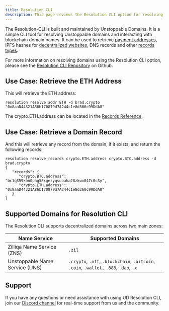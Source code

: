 ```yaml
---
title: Resolution CLI
description: This page reviews the Resolution CLI option for resolving a domain. This option is fully supported and maintained by UD.
---
```


The Resolution-CLI is built and maintained by Unstoppable Domains. It is a simple CLI tool for resolving Unstoppable domains and interacting with blockchain domain names. It can be used to retrieve [payment addresses](crypto-payments.md), IPFS hashes for [decentralized websites](../build-a-decentralized-website/overview-of-ipfs-and-d-web.md), DNS records and other [records types](../domain-registry-essentials/records-reference.md).

For more information on resolving domains using the Resolution CLI option, please see the [Resolution CLI Repository](https://github.com/unstoppabledomains/resolution-cli) on Github.

## Use Case: Retrieve the ETH Address

This will retrieve the ETH address:

```shell
resolution resolve addr ETH -d brad.crypto
"0x8aaD44321A86b170879d7A244c1e8d360c99DdA8"
```

The crypto.ETH.address can be located in the [Records Reference](../getting-started/domain-registry-essentials/records-reference/).

## Use Case: Retrieve a Domain Record

And this will retrieve any record from the domain, if it exists, and return the following records:

```shell
resolution resolve records crypto.ETH.address crypto.BTC.address -d brad.crypto
{
   "records": {
      "crypto.BTC.address": "bc1q359khn0phg58xgezyqsuuaha28zkwx047c0c3y",
      "crypto.ETH.address": "0x8aaD44321A86b170879d7A244c1e8d360c99DdA8"
   }
}
```

## Supported Domains for Resolution CLI

The Resolution CLI supports decentralized domains across two main zones:

| Name Service                   | Supported Domains                                                                      |
| ------------------------------ | -------------------------------------------------------------------------------------- |
| Zilliqa Name Service (ZNS)     | `.zil`                                                                                 |
| Unstoppable Name Service (UNS) | `.crypto`, `.nft`, `.blockchain`, `.bitcoin`, `.coin`, `.wallet,` `.888`, `.dao`, `.x` |

## Support

If you have any questions or need assistance with using UD Resolution CLI, join our [Discord channel](https://discord.gg/b6ZVxSZ9Hn) for real-time support from us and the community.
